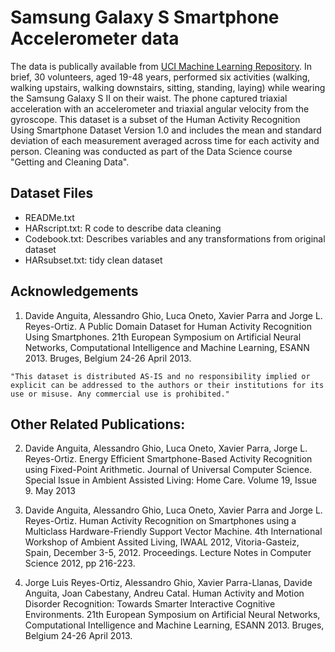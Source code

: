 # Samsung Galaxy S Smartphone Accelerometer data
The data is publically available from [UCI Machine Learning Repository](https://archive.ics.uci.edu/ml/datasets/human+activity+recognition+using+smartphones). In brief, 30 volunteers, aged 19-48 years, performed six activities (walking, walking upstairs, walking downstairs, sitting, standing, laying) while wearing the Samsung Galaxy S II on their waist. The phone captured triaxial acceleration with an accelerometer and triaxial angular velocity from the gyroscope. This dataset is a subset of the Human Activity Recognition Using Smartphone Dataset Version 1.0 and includes the mean and standard deviation of each measurement averaged across time for each activity and person. Cleaning was conducted as part of the Data Science course "Getting and Cleaning Data".

## Dataset Files
- READMe.txt
- HARscript.txt: R code to describe data cleaning
- Codebook.txt: Describes variables and any transformations from original dataset
- HARsubset.txt: tidy clean dataset

## Acknowledgements
1. Davide Anguita, Alessandro Ghio, Luca Oneto, Xavier Parra and Jorge L. Reyes-Ortiz. A Public Domain Dataset for Human Activity Recognition Using Smartphones. 21th European Symposium on Artificial Neural Networks, Computational Intelligence and Machine Learning, ESANN 2013. Bruges, Belgium 24-26 April 2013.

```
"This dataset is distributed AS-IS and no responsibility implied or explicit can be addressed to the authors or their institutions for its use or misuse. Any commercial use is prohibited."
```

## Other Related Publications:
2. Davide Anguita, Alessandro Ghio, Luca Oneto, Xavier Parra, Jorge L. Reyes-Ortiz.  Energy Efficient Smartphone-Based Activity Recognition using Fixed-Point Arithmetic. Journal of Universal Computer Science. Special Issue in Ambient Assisted Living: Home Care.   Volume 19, Issue 9. May 2013

3. Davide Anguita, Alessandro Ghio, Luca Oneto, Xavier Parra and Jorge L. Reyes-Ortiz. Human Activity Recognition on Smartphones using a Multiclass Hardware-Friendly Support Vector Machine. 4th International Workshop of Ambient Assited Living, IWAAL 2012, Vitoria-Gasteiz, Spain, December 3-5, 2012. Proceedings. Lecture Notes in Computer Science 2012, pp 216-223. 

4. Jorge Luis Reyes-Ortiz, Alessandro Ghio, Xavier Parra-Llanas, Davide Anguita, Joan Cabestany, Andreu Catal. Human Activity and Motion Disorder Recognition: Towards Smarter Interactive Cognitive Environments. 21th European Symposium on Artificial Neural Networks, Computational Intelligence and Machine Learning, ESANN 2013. Bruges, Belgium 24-26 April 2013.

